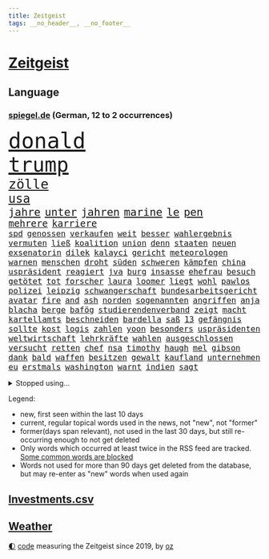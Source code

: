 ```yaml
---
title: Zeitgeist
tags: __no_header__, __no_footer__
---
```


# [Zeitgeist](https://oliz.io/zeitgeist/)

## Language

<h3><a href="https://www.spiegel.de" target="_blank">spiegel.de</a> (German, 12 to 2 occurrences)</h3>
<p style="font-family:monospace">
<span style="font-size:32pt"><a href="news_links.html#donald" class="current">donald</a></span>
<br>
<span style="font-size:30pt"><a href="news_links.html#trump" class="current">trump</a></span>
<br>
<span style="font-size:20pt"><a href="news_links.html#zölle" class="current">zölle</a></span>
<br>
<span style="font-size:18pt"><a href="news_links.html#usa" class="current">usa</a></span>
<br>
<span style="font-size:16pt"><a href="news_links.html#jahre" class="current">jahre</a></span>
<span style="font-size:16pt"><a href="news_links.html#unter" class="current">unter</a></span>
<span style="font-size:16pt"><a href="news_links.html#jahren" class="current">jahren</a></span>
<span style="font-size:16pt"><a href="news_links.html#marine" class="current">marine</a></span>
<span style="font-size:16pt"><a href="news_links.html#le" class="current">le</a></span>
<span style="font-size:16pt"><a href="news_links.html#pen" class="current">pen</a></span>
<br>
<span style="font-size:14pt"><a href="news_links.html#mehrere" class="current">mehrere</a></span>
<span style="font-size:14pt"><a href="news_links.html#karriere" class="current">karriere</a></span>
<br>
<span style="font-size:12pt"><a href="news_links.html#spd" class="current">spd</a></span>
<span style="font-size:12pt"><a href="news_links.html#genossen" class="current">genossen</a></span>
<span style="font-size:12pt"><a href="news_links.html#verkaufen" class="current">verkaufen</a></span>
<span style="font-size:12pt"><a href="news_links.html#weit" class="current">weit</a></span>
<span style="font-size:12pt"><a href="news_links.html#besser" class="current">besser</a></span>
<span style="font-size:12pt"><a href="news_links.html#wahlergebnis" class="current">wahlergebnis</a></span>
<span style="font-size:12pt"><a href="news_links.html#vermuten" class="current">vermuten</a></span>
<span style="font-size:12pt"><a href="news_links.html#ließ" class="current">ließ</a></span>
<span style="font-size:12pt"><a href="news_links.html#koalition" class="current">koalition</a></span>
<span style="font-size:12pt"><a href="news_links.html#union" class="current">union</a></span>
<span style="font-size:12pt"><a href="news_links.html#denn" class="current">denn</a></span>
<span style="font-size:12pt"><a href="news_links.html#staaten" class="current">staaten</a></span>
<span style="font-size:12pt"><a href="news_links.html#neuen" class="current">neuen</a></span>
<span style="font-size:12pt"><a href="news_links.html#exsenatorin" class="new">exsenatorin</a></span>
<span style="font-size:12pt"><a href="news_links.html#dilek" class="new">dilek</a></span>
<span style="font-size:12pt"><a href="news_links.html#kalayci" class="new">kalayci</a></span>
<span style="font-size:12pt"><a href="news_links.html#gericht" class="current">gericht</a></span>
<span style="font-size:12pt"><a href="news_links.html#meteorologen" class="current">meteorologen</a></span>
<span style="font-size:12pt"><a href="news_links.html#warnen" class="current">warnen</a></span>
<span style="font-size:12pt"><a href="news_links.html#menschen" class="current">menschen</a></span>
<span style="font-size:12pt"><a href="news_links.html#droht" class="current">droht</a></span>
<span style="font-size:12pt"><a href="news_links.html#süden" class="current">süden</a></span>
<span style="font-size:12pt"><a href="news_links.html#schweren" class="current">schweren</a></span>
<span style="font-size:12pt"><a href="news_links.html#kämpfen" class="current">kämpfen</a></span>
<span style="font-size:12pt"><a href="news_links.html#china" class="current">china</a></span>
<span style="font-size:12pt"><a href="news_links.html#uspräsident" class="current">uspräsident</a></span>
<span style="font-size:12pt"><a href="news_links.html#reagiert" class="current">reagiert</a></span>
<span style="font-size:12pt"><a href="news_links.html#jva" class="current">jva</a></span>
<span style="font-size:12pt"><a href="news_links.html#burg" class="new">burg</a></span>
<span style="font-size:12pt"><a href="news_links.html#insasse" class="new">insasse</a></span>
<span style="font-size:12pt"><a href="news_links.html#ehefrau" class="current">ehefrau</a></span>
<span style="font-size:12pt"><a href="news_links.html#besuch" class="current">besuch</a></span>
<span style="font-size:12pt"><a href="news_links.html#getötet" class="current">getötet</a></span>
<span style="font-size:12pt"><a href="news_links.html#tot" class="current">tot</a></span>
<span style="font-size:12pt"><a href="news_links.html#forscher" class="current">forscher</a></span>
<span style="font-size:12pt"><a href="news_links.html#laura" class="current">laura</a></span>
<span style="font-size:12pt"><a href="news_links.html#loomer" class="new">loomer</a></span>
<span style="font-size:12pt"><a href="news_links.html#liegt" class="current">liegt</a></span>
<span style="font-size:12pt"><a href="news_links.html#wohl" class="current">wohl</a></span>
<span style="font-size:12pt"><a href="news_links.html#pawlos" class="new">pawlos</a></span>
<span style="font-size:12pt"><a href="news_links.html#polizei" class="current">polizei</a></span>
<span style="font-size:12pt"><a href="news_links.html#leipzig" class="current">leipzig</a></span>
<span style="font-size:12pt"><a href="news_links.html#schwangerschaft" class="current">schwangerschaft</a></span>
<span style="font-size:12pt"><a href="news_links.html#bundesarbeitsgericht" class="current">bundesarbeitsgericht</a></span>
<span style="font-size:12pt"><a href="news_links.html#avatar" class="new">avatar</a></span>
<span style="font-size:12pt"><a href="news_links.html#fire" class="current">fire</a></span>
<span style="font-size:12pt"><a href="news_links.html#and" class="current">and</a></span>
<span style="font-size:12pt"><a href="news_links.html#ash" class="current">ash</a></span>
<span style="font-size:12pt"><a href="news_links.html#norden" class="current">norden</a></span>
<span style="font-size:12pt"><a href="news_links.html#sogenannten" class="current">sogenannten</a></span>
<span style="font-size:12pt"><a href="news_links.html#angriffen" class="current">angriffen</a></span>
<span style="font-size:12pt"><a href="news_links.html#anja" class="new">anja</a></span>
<span style="font-size:12pt"><a href="news_links.html#blacha" class="new">blacha</a></span>
<span style="font-size:12pt"><a href="news_links.html#berge" class="current">berge</a></span>
<span style="font-size:12pt"><a href="news_links.html#bafög" class="current">bafög</a></span>
<span style="font-size:12pt"><a href="news_links.html#studierendenverband" class="new">studierendenverband</a></span>
<span style="font-size:12pt"><a href="news_links.html#zeigt" class="current">zeigt</a></span>
<span style="font-size:12pt"><a href="news_links.html#macht" class="current">macht</a></span>
<span style="font-size:12pt"><a href="news_links.html#kartellamts" class="new">kartellamts</a></span>
<span style="font-size:12pt"><a href="news_links.html#beschneiden" class="new">beschneiden</a></span>
<span style="font-size:12pt"><a href="news_links.html#bardella" class="new">bardella</a></span>
<span style="font-size:12pt"><a href="news_links.html#saß" class="current">saß</a></span>
<span style="font-size:12pt"><a href="news_links.html#13" class="current">13</a></span>
<span style="font-size:12pt"><a href="news_links.html#gefängnis" class="current">gefängnis</a></span>
<span style="font-size:12pt"><a href="news_links.html#sollte" class="current">sollte</a></span>
<span style="font-size:12pt"><a href="news_links.html#kost" class="new">kost</a></span>
<span style="font-size:12pt"><a href="news_links.html#logis" class="new">logis</a></span>
<span style="font-size:12pt"><a href="news_links.html#zahlen" class="current">zahlen</a></span>
<span style="font-size:12pt"><a href="news_links.html#yoon" class="current">yoon</a></span>
<span style="font-size:12pt"><a href="news_links.html#besonders" class="current">besonders</a></span>
<span style="font-size:12pt"><a href="news_links.html#uspräsidenten" class="current">uspräsidenten</a></span>
<span style="font-size:12pt"><a href="news_links.html#weltwirtschaft" class="current">weltwirtschaft</a></span>
<span style="font-size:12pt"><a href="news_links.html#lehrkräfte" class="current">lehrkräfte</a></span>
<span style="font-size:12pt"><a href="news_links.html#wahlen" class="current">wahlen</a></span>
<span style="font-size:12pt"><a href="news_links.html#ausgeschlossen" class="current">ausgeschlossen</a></span>
<span style="font-size:12pt"><a href="news_links.html#versucht" class="current">versucht</a></span>
<span style="font-size:12pt"><a href="news_links.html#retten" class="current">retten</a></span>
<span style="font-size:12pt"><a href="news_links.html#chef" class="current">chef</a></span>
<span style="font-size:12pt"><a href="news_links.html#nsa" class="new">nsa</a></span>
<span style="font-size:12pt"><a href="news_links.html#timothy" class="current">timothy</a></span>
<span style="font-size:12pt"><a href="news_links.html#haugh" class="new">haugh</a></span>
<span style="font-size:12pt"><a href="news_links.html#mel" class="current">mel</a></span>
<span style="font-size:12pt"><a href="news_links.html#gibson" class="current">gibson</a></span>
<span style="font-size:12pt"><a href="news_links.html#dank" class="current">dank</a></span>
<span style="font-size:12pt"><a href="news_links.html#bald" class="current">bald</a></span>
<span style="font-size:12pt"><a href="news_links.html#waffen" class="current">waffen</a></span>
<span style="font-size:12pt"><a href="news_links.html#besitzen" class="new">besitzen</a></span>
<span style="font-size:12pt"><a href="news_links.html#gewalt" class="current">gewalt</a></span>
<span style="font-size:12pt"><a href="news_links.html#kaufland" class="new">kaufland</a></span>
<span style="font-size:12pt"><a href="news_links.html#unternehmen" class="current">unternehmen</a></span>
<span style="font-size:12pt"><a href="news_links.html#eu" class="current">eu</a></span>
<span style="font-size:12pt"><a href="news_links.html#erstmals" class="current">erstmals</a></span>
<span style="font-size:12pt"><a href="news_links.html#washington" class="current">washington</a></span>
<span style="font-size:12pt"><a href="news_links.html#warnt" class="current">warnt</a></span>
<span style="font-size:12pt"><a href="news_links.html#indien" class="current">indien</a></span>
<span style="font-size:12pt"><a href="news_links.html#sagt" class="current">sagt</a></span>
</p>
<details>
<summary>Stopped using...</summary>
<p class="former" style="font-size:12pt">
schrieb(1626) wechselt(1626) auftakt(1625) becker(1625) behandelt(1625) draußen(1625) senat(1625) eskalation(1624) generalsekretär(1624) lisa(1624) unabhängige(1624) worten(1624) gelegt(1623) klaren(1623) pressekonferenz(1623) schnelle(1623) tausend(1623) eingereicht(1622) karl(1622) la(1622) sprache(1622) szenen(1622) botschafter(1621) energien(1621) freiheitsstrafe(1621) höher(1621) vorzeitig(1621) gezogen(1620) herbst(1620) hundert(1620) programm(1620) tragen(1620) stoßen(1619) angeklagte(1618) echte(1618) fdpchef(1618) fünfte(1618) schiedsrichter(1618) tödliche(1618) wahrheit(1618) wen(1618) 2019(1617) blieben(1617) elfmeter(1617) feierte(1617) for(1617) historiker(1617) insgesamt(1617) pflege(1617) stets(1617) still(1617) bruder(1616) eher(1616) geholt(1616) stürmer(1616) tschechien(1616) erlitt(1615) hinaus(1615) weder(1615) 26(1614) offensive(1614) bedeutung(1613) beispielen(1613) bus(1613) kandidaten(1613) kraftvoll(1613) kündigte(1613) schlagzeilen(1613) verbieten(1613) debatten(1612) ii(1612) gemeinsamen(1611) trafen(1611) längere(1610) dachte(1609) passt(1609) käufer(1608) debakel(1607) herr(1607) hielten(1607) deals(1606) mercedes(1606) ägypten(1606) unterstützer(1605) vorstellen(1605) 600(1604) sendung(1604) lücke(1603) bezahlen(1602) gaben(1601) affäre(1600) fan(1600) spannungen(1599) sexuellen(1598) brach(1597) insassen(1591) fortsetzung(1590) verständnis(1590) vfb(1590) angeboten(1581) staatlichen(1581) schaut(1580) überfall(1571) entspannt(1565) sachen(1544) leiter(1540) politikern(1456) abgegeben(1390) tennisstar(1388) spiegelreporter(1382) cup(1344) autoren(1341) ausgefallen(1328) kameras(1315) erkrankte(1309) schwarz(1308) stehlen(1297) haushalt(1287) gehälter(1281) wichtiges(1246) zeitpunkt(1245) halbes(1244) bekannteste(1220) buschmann(1180) verweist(1142) rené(1123) triumphiert(1122) erneuerbare(1100) eindrücke(1096) iranische(1093) links(1091) herzen(1085) finanzierung(1082) schwarzes(1067) locken(1061) ehrt(1034) japanische(1028) veröffentlichen(1012) joshua(1010) thüringens(1000) baum(998) zuwanderung(995) partnerin(992) chinesen(965) notruf(952) raten(947) franz(933) jüngst(930) träumt(929) auseinander(919) kollege(907) eingriff(904) kompliziert(900) angreifen(898) überraschenden(897) asyl(891) auszeichnung(883) rückstand(881) mama(880) billigt(865) abbauen(845) deutschlandticket(845) angriffs(832) fenster(832) flogen(825) mag(812) zehnte(809) fahnder(804) erfolgreiche(797) zufällig(793) befasst(783) gravierende(778) verschleppt(772) schöner(763) brauche(758) wahlsieger(758) darmstadt(747) diesjährigen(746) gala(746) gedanken(746) duisburg(739) erfolgen(725) kippen(725) beides(722) diplomatische(719) 13jährige(708) staatsschutz(698) staatsbürger(696) tickets(694) trikot(691) erforscht(690) horror(687) straßenverkehr(686) open(655) bekennt(653) helden(652) sizilien(648) abschaffen(645) budget(643) festgestellt(641) stock(639) zwischenfall(631) abends(629) schweigt(626) auflösung(625) erweitert(618) eauto(613) desaster(612) lagen(608) butter(596) ausnahmezustand(583) meyer(582) 42(574) sichergestellt(572) tisch(569) jon(567) tvsender(557) phänomen(555) generalbundesanwalt(553) achtzigerjahren(550) kimmich(541) getöteter(540) franzosen(539) tatverdächtiger(537) management(532) demos(528) 2035(527) israelischer(527) böse(520) attentat(513) cottbus(506) mohammad(502) bundes(501) menschenrechte(498) schlaf(495) mangelt(494) perry(487) magic(479) ehepaar(472) dfl(471) einverstanden(470) beklagen(464) leise(459) zuversichtlich(457) abgeordneter(451) erfuhr(448) luxemburg(446) kate(440) rutscht(434) berühmteste(421) pünktlich(414) rundfunk(412) vergewaltigungen(411) allgegenwärtig(410) jackson(408) substanz(406) hauptdarstellerin(400) marathon(394) verbotene(394) historisch(393) anerkennung(390) gefeuert(390) magnus(387) schwerverletzte(386) zwölfjähriger(385) falschinformationen(384) eukommissionspräsidentin(381) sprang(380) stewart(377) einfacher(375) kostenlosen(375) legten(375) lüge(375) bekämpfen(369) angeschlagene(368) outfits(368) philosophie(368) stammen(368) ehen(367) ersatz(365) kaputt(365) boxen(361) abgrund(360) schrank(359) bodo(355) boxer(355) augenhöhe(354) carlsen(354) aktie(351) schlimmste(351) beeindruckende(348) bewerten(348) grauen(346) gutachten(346) größtes(345) 20jähriger(344) ausprobiert(343) einheimische(343) entführt(343) gipfel(343) üblich(340) bräuchte(338) gesenkt(335) flog(331) breitet(330) pérez(330) handwerk(329) weber(328) spdspitze(322) protokoll(321) mau(320) positive(317) 46(316) prognosen(313) films(312) verbrecher(311) mitgefühl(308) ego(307) europäisches(307) flop(307) liest(306) heimatstadt(304) späten(304) planten(301) emilia(299) genauen(299) krimi(296) ausgesagt(295) verschwörungsmythen(293) befragen(292) hilton(292) gefährliches(291) hansestadt(291) chris(290) kurswechsel(288) dresdner(287) jubel(285) sonja(285) 200000(284) basel(284) psychologie(284) stärkste(284) fußballplatz(282) feinde(280) ordnete(280) rohr(280) umgebung(280) zurückzahlen(279) erobern(276) urteile(272) gebissen(270) kontinent(268) arabische(267) marina(267) vielfalt(267) sprangen(266) atem(265) brat(265) häusliche(263) feuert(261) kalt(259) ausgewertet(257) oh(257) bekamen(255) medikament(253) rudert(252) wahrscheinlicher(249) präsidentschaft(248) ausländischen(247) erledigt(246) derart(244) simone(242) steuert(242) wahlerfolg(241) altern(239) streiken(239) viereinhalb(239) verbracht(238) spdabgeordneter(235) zentrales(235) ansehen(234) neuartige(233) theorie(233) grafiken(232) buckelwal(230) friedliche(230) geurteilt(230) postete(230) austin(228) berechnet(228) elbe(228) feststellen(227) sprengstoff(227) tanzte(227) zukommt(227) ausgestattet(225) kubicki(225) nutze(225) thailändischen(224) allzu(223) betriebsrat(221) brandanschlägen(221) riese(221) zone(221) belege(220) gefährt(220) zerwürfnis(220) one(218) status(218) diebesgut(217) reichlich(217) einladen(215) erleichtern(215) liveblog(214) arnold(212) drückte(212) unabhängigkeit(212) verlusten(212) unterirdische(211) zeitreise(211) landstraßen(206) satiriker(206) berufliche(202) empfehlung(201) 2011(200) überrumpelt(200) berger(199) verwandelt(198) witze(198) übernahm(198) hob(197) überrollt(197) container(196) hassan(196) export(195) verkörperte(195) bakterien(194) rohstoffen(194) gewandt(192) parteichefin(192) 55(190) holstein(190) unverzichtbar(190) abgefangen(189) südfrankreich(189) armand(188) müde(188) bezwingt(187) h(186) kleinkind(185) ratlos(185) gebraucht(184) nochmals(184) alex(183) elversberg(183) asylrecht(182) heidenheim(182) udo(182) belohnen(181) code(180) dreieinhalb(180) eberl(180) abgeschnitten(179) energiepreise(179) essenziell(179) marktwirtschaft(179) politikwissenschaftler(179) getötete(178) kanzlerkandidaten(177) esc(176) 71(174) avignon(174) dieter(174) direktor(174) übergibt(173) echtes(172) bescheiden(171) erstarken(171) günstigen(171) seinerseits(171) absolute(170) carolabrücke(170) ehre(170) unbeeindruckt(170) häme(169) vergewaltigungsprozess(169) fotografin(167) studiert(167) vogel(167) fröhliche(166) vertrieb(166) nachbarländer(165) sky(164) zeitgeist(164) erpresser(163) migrationsdebatte(162) patzer(162) männchen(161) frische(160) 19jährige(159) green(159) edward(158) insolvenzverwalter(158) lenken(158) schrammt(157) koalitionsgespräche(156) regional(156) grünheide(155) teslafabrik(155) dallas(154) fotografieren(154) liveticker(154) raphael(154) trends(154) parks(153) unicef(153) verlief(153) flugobjekte(152) semester(152) anderswo(151) aussuchen(151) überwältigt(151) bröning(150) bundesparteitag(150) paartherapeutin(150) anpassen(149) bedrohte(149) düsteres(149) knochen(149) natogeneralsekretär(149) seltsames(149) gebäuden(148) mcdonald’s(148) dankbarkeit(147) facebookkonzern(147) miersch(147) flugtaxistartup(146) einflussnahme(145) gestimmt(145) quadratmeter(145) regierungschefs(145) beschränken(143) materialien(143) wünschte(143) gesetzesänderung(142) holocaustüberlebende(142) mitgeteilt(142) musical(142) verlängerung(142) ausfällig(141) ferres(141) veronica(141) bekenntnis(139) beliebter(138) exklusiv(138) kleinwagen(138) mehrkosten(138) schachwelt(138) videospielen(138) glückliche(137) kita(137) soziologe(137) bundestagsabgeordneten(136) mussolini(136) vereine(136) gazas(135) kontakten(134) veranlasste(134) anfühlt(133) millionenbetrag(132) rüstungsexporte(132) unionskanzlerkandidat(132) andrij(131) ringt(131) ultimatum(131) 39(129) gelder(129) schauspielstar(129) totale(129) hamburgs(128) mittagessen(128) 22jähriger(127) lakers(127) saarbrücken(127) streich(127) zweikampf(127) zerschlagen(126) überführt(126) eingeleitet(125) löhne(125) schienen(125) schädlich(125) zugesprochen(125) bruttoinlandsprodukt(124) natobeitritt(124) sexismus(124) benko(123) bush(123) tradwives(123) milliardendeal(122) reichsbürgern(122) binden(120) bosnien(120) bürgerkriegsland(120) deckt(120) demokratisch(120) ruhig(120) wahllokale(120) gewannen(119) ranghohen(119) 92(118) bannon(117) beschwerde(116) fahrzeugkontrolle(116) geldautomatensprenger(115) satt(115) postet(114) charlie(113) fraktionschef(112) prozentpunkte(112) rächen(112) ansprache(111) make(111) abkommens(110) prophezeit(110) schläge(110) dating(108) arbeitslos(107) erfährt(107) komplikationen(107) people(107) redakteure(107) reichinnek(107) schnellstmöglich(107) 40jähriger(106) reiter(106) 27jährigen(105) betreuung(105) hardliner(105) monica(105) protagonisten(105) verwendung(105) weltcupsieg(105) wertvoll(105) christdemokrat(104) fdpgeneralsekretär(104) unsicheren(104) styles(103) voranbringen(103) altkanzlerin(102) konklave(102) oscarkandidat(102) pille(102) purzeln(102) schneefälle(102) zehntausenden(102) berlinale(101) kleid(101) löwe(101) schwacher(101) direktmandate(100) millionenhöhe(100) neugeborene(100) 1984(99) gleisen(99) maul(99) unterseekabel(99) zusammengetragen(99) datenkabel(98) akuter(97) bergauf(97) einfuhren(97) oz(97) veruntreut(97) wohlhabenden(97) christmas(96) conor(96) popsuperstar(96) glatteis(95) unfair(95) wortlaut(95) kalte(94) kardinal(94) komplizen(94) komplizierter(94) models(94) klimapolitische(93) vizechef(93) like(92) 65jährigen(91) herrn(91) abschließend(90) interessieren(90) komödien(90) notbremse(90) wunde(90) zugezogen(90) ärgern(90) äußeres(90) elektroden(89) mandat(89) nachnamen(89) reallöhne(89) rücklagen(89) ungewisse(89) echtzeit(88) geflüchteter(88) hemmschwelle(88) problemlos(88) rekordzeit(88) sag(88) unterfranken(88) wahrnehmen(88) weltcup(88) übersprang(88) gefolgt(87) niederzulegen(87) skiurlaub(87) steigert(87) tausch(87) abschneiden(86) abschneidet(86) rommel(86) zeitweilig(86) auszufallen(85) erledigen(85) geflohene(85) parteijugend(85) siebzigerjahre(85) denkwürdige(84) erinnerungslücken(84) mineralien(84) nirgends(84) portugiese(84) primekunden(84) stollen(84) vorenthalten(84) games(83) sonntagabend(83) verbrauchern(83) viertklässler(83) vorkommen(83) foul(82) gesunder(82) winterurlaub(82) bip(81) entsprechendes(81) katy(81) rekorde(81) strategisch(81) südwesten(81) begrenzt(80) devise(80) gelauncht(80) kivideogenerator(80) leblos(80) now(80) patriarchat(80) skizzieren(80) sora(80) verständigen(80) discord(79) fehlten(79) jatta(79) mächtigen(79) männlicher(79) natochef(79) ruhrpott(79) sicherheitsexperte(79) demütigung(78) discounter(78) düsteren(78) fußballweltmeisterschaft(78) heidenheimer(78) kelce(78) rennrad(78) topform(78) usjournalist(78) 185(77) bauteil(77) dokumentiert(77) erwartete(77) füllen(77) geleitet(77) insolvent(77) verpacken(77) aufgestockt(76) ausreichend(76) bot(76) british(76) deckel(76) hilferuf(76) iphone(76) rationaler(76) rindfleisch(76) rätselhaftes(76) wiener(76) geruch(75) pur(75) rezepte(75) sanktionspaket(75) schattenflotte(75) zentraler(75) abgasvorschriften(74) beigelegt(74) charli(74) getränke(74) neuausrichtung(74) xcx(74) aufzubauen(73) cduministerpräsident(73) darlehen(73) delikte(73) entzieht(73) taleb(73) todesfahrt(73) zumutung(73) durgun(72) hast(72) insolvenzverfahren(72) kihype(72) menschenmenge(72) rotwein(72) scherer(72) schwerwiegenden(72) tahsim(72) todesfahrer(72) witcher(72) abdulmohsen(71) bitcoinkurs(71) bundeskanzlers(71) döner(71) geringere(71) grünes(71) gunsten(71) kitsch(71) meiden(71) wähnt(71) auswirkt(70) bastion(70) familiennachzug(70) gläubigen(70) lokale(70) melnyk(70) petersplatz(70) schärfere(70) tübingen(70) unabhängiger(70) windkraft(70) 113(69) beliebtes(69) bundestagsfraktion(69) finanzhilfen(69) kunsthistoriker(69) kurbelt(69) waffenproduktion(69) arbeitnehmern(68) grotesk(68) guatemala(68) dreierkoalition(67) entmachtung(67) erwiesen(67) gestrandeten(67) kanaren(67) konstruktiv(67) neuaufstellung(67) newsblog(67) südpazifik(67) einigt(66) eupolitiker(66) finanzmärkte(66) gefährdete(66) nachkommen(66) schnellschachwm(66) schönheit(66) anhaltenden(65) cyprien(65) kannst(65) kreuze(65) landeswährung(65) partys(65) sarrazin(65) slowene(65) zahlungsunfähig(65) denkwürdiges(64) vermelden(64) damon(63) fahrten(63) gemietet(63) jean(63) re(63) dončić(62) gräueltaten(62) luka(62) romans(62) volocopter(62) vorjahren(62) wochenlangem(62) bedauern(61) brutalem(61) herzschrittmacher(61) knackt(61) menschengruppe(61) sofortige(61) zeitlichen(61) balance(60) berechtigte(60) johanna(60) lieferdienste(60) skirennfahrer(60) verbannen(60) zurückgelassene(60) 104(59) army(59) damalige(59) missionen(59) mund(59) nordrheinwestfälischen(59) rewe(59) spdmann(59) umschlungen(59) ustechmilliardär(59) auswüchse(58) eigentlichen(58) erteilen(58) penny(58) republikanerin(58) staatsausgaben(58) beisetzung(57) butterpreis(57) elektropionier(57) lebensgefährlichen(57) dominierten(56) freitagnacht(56) lieferten(56) wehretat(56) wellinger(56) bestes(55) brutalist(55) geredet(55) hinweisen(55) price(55) sofern(55) streitfall(55) ukrainerinnen(55) wahllokal(55) euhilfen(54) höchst(54) nötigung(54) sackt(54) joint(53) kyjiws(53) rechtspopulist(53) tiktokhype(53) tvpublikum(53) drehbücher(52) issa(52) trauerzug(52) ausbürgerung(51) blue(51) karius(51) loris(51) schwung(51) warnsignal(51) gesicherten(50) medaillen(50) rechtspopulistischen(50) schnappt(50) zettel(50) abgeschaltet(49) ber(49) eliten(49) gewürdigt(49) großspende(49) neigt(49) rassist(49) rechtspopulismus(49) sarg(49) ukrainehilfen(49) dopingtest(48) gereizt(48) moderation(48) origin(48) positiver(48) ruhm(48) usamerikanerin(48) auffälliger(47) engels(47) fa(47) fortbildungen(47) geschwisterpaar(47) javad(47) pokalaus(47) todesfahrers(47) zarif(47) erdtrabanten(46) geisel(46) ghost(46) bobby(45) chronologie(45) erdbeere(45) leidenschaftlichen(45) misstrauensvotum(45) profifußball(45) unterbrechung(45) vorbereitungen(45) linkenpolitiker(44) plakate(44) spitzenkandidatin(44) unklug(44) windräder(44) erging(43) wahlausgang(43) winzern(43) complete(42) doppeltes(42) kurzvideos(42) primemitglieder(42) unknown(42) usnutzer(42) ausgewählte(41) clash(41) gelte(41) irre(41) lärm(41) transatlantische(41) unterbinden(41) 19jähriger(40) bowl(40) kalle(40) migrationsgeschichte(40) reels(40) revolutionieren(40) stromer(40) travis(40) user(40) bibas(39) bildungsarbeit(39) bolton(39) kfir(39) topstars(39) usbürokratie(39) waffendepots(39) glitzer(38) gogh(38) klubchef(38) rückgabe(38) 208(37) aufwartung(37) erfordert(37) motivierten(37) nominierten(37) trafford(37) ushauptstadt(37) vorboten(37) weltspitze(37) afghanen(36) blog(36) empören(36) erneuerbarer(36) müder(36) spiels(36) untergeordnete(36) verdanken(36) verreisen(36) übertragen(36) 1979(35) 800(35) aquarium(35) auszuschließen(35) hannah(35) luise(34) umher(34) drogenhandel(33) erhoffte(33) geleakte(33) holding(33) kovač(33) programme(33) zugunglück(33) klarkommen(32) schwarzenegger(32) stillem(32) wahlkreise(32) asphalt(31) beunruhigt(31) brettspiel(31) bürgerschaft(31) exklub(31) gläubiger(31) militärflugzeug(31) billy(30) bollwerk(30) boston(30) deepseek(30) entwendet(30) iocpräsident(30) kianbieter(30) abgekoppelt(29) aufgehen(29) chirurg(29) elegant(29) hansgeorg(29) jahrestag(29) niedergelegt(29) umbauten(29) agieren(28) arbeitslosenzahl(28) direktmandat(28) dreimillionenmarke(28) holocaustmahnmal(28) kanadischen(28) mainzer(28) marion(28) statistischen(28) vormonat(28) vorsitzender(28) erdnüsse(27) glänzende(27) spiegelblog(27) umfassenden(27) unternehmenschef(27) cannes(26) congress(26) entfesselten(26) geiselhaft(26) gelöscht(26) rohstoffdeal(26) afdpolitikerin(25) aktienkurs(25) beteiligen(25) betroffener(25) erziehen(25) hingezogen(25) marie(25) nichtregierungsorganisationen(25) wahlentscheidung(25) welch(25) yarden(25) abweichler(24) aicher(24) ausstand(24) demselben(24) einfuhrzölle(24) entführung(24) gemüter(24) impfung(24) kappt(24) kluge(24) mavericks(24) solingen(24) zustrombegrenzungsgesetz(24) aberwitzige(23) eingefrorenen(23) neugeborenes(23) verheerend(23) vermögenswerten(23) berlusconi(22) fortbestand(22) silvio(22) usaid(22) ostens(21) respektlos(21) 66(20) brown(20) bürgerschaftswahl(20) edeka(20) genesung(20) lawinen(20) millie(20) spirale(20) stranger(20) vorgeführt(20) westlich(20) lena(19) nichtwähler(19) whatsappgruppe(18) expertinnen(17) konservatismus(17) satire(17) skiverband(17) ukrainekurs(17) kunstfreiheit(16) wahlzettel(16) besänftigen(15) bp(15) cdupolitikers(15) ramelow(15) tritte(15) visualisierungen(15) contec(14) freilassungen(14) friedensplan(14) gerhart(14) hosen(14) lezyne(14) penibel(14) skizziert(14) topeak(14) verbinden(14) wirbelsturm(14) anora(13) humanoide(13) klarer(13) kredite(13) lenzerheide(13) roboter(13) rummenigge(13) abgezeichnet(12) fußballspielerin(12) kigenerierte(12) teilnehmern(12) beschießt(11) bitter(11) bogen(11) häftlingen(11) lokalpolitiker(11) y(11)
</p>
</details>
<p>Legend:
<ul>
<li><span class="new">new</span>, first seen within the last 10 days</li>
<li><span class="current">current</span>, regular topical words used in the news, not "new", not "former"</li>
<li><span class="former">former(days span relevant)</span>, not used in the last 30 days, but still re-occurring enough to not get deleted</li>
<li>Only words which occurred at least twice in the RSS feed are tracked. <a href="language/filters.py">Some common words are blocked</a></li>
<li>Words not used for more than 90 days get deleted from the database, but may re-enter as "new" words when used again</li>
</ul>
</p>

## [Investments](investments.html)[.csv](investments.csv)

## [Weather](weather.html)

<footer>
<a href="javascript:toggleTheme()" class="nav">🌓</a>
<a href="https://github.com/ooz/zeitgeist">code</a> measuring the Zeitgeist since 2019, by <a href="https://oliz.io">oz</a>
</footer>
